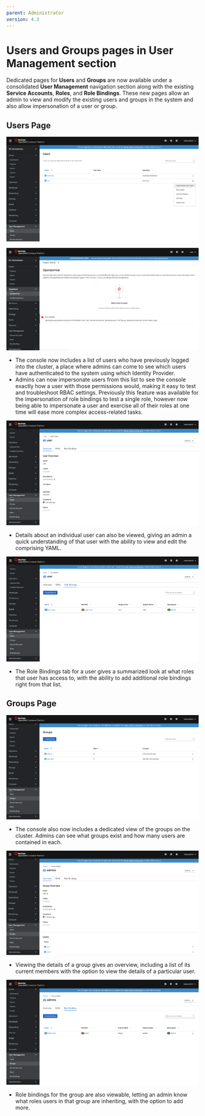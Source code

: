 ```yaml
---
parent: Administrator
version: 4.3
---
```


# Users and Groups pages in User Management section

Dedicated pages for **Users** and **Groups** are now available under a consolidated **User Management** navigation section along with the existing **Service Accounts**, **Roles**, and **Role Bindings**. These new pages allow an admin to view and modify the existing users and groups in the system and also allow impersonation of a user or group.

## Users Page

![Users list](img/image3-49.png)

![Impersonation](img/image5-38.png)
- The console now includes a list of users who have previously logged into the cluster, a place where admins can come to see which users have authenticated to the system using which Identity Provider.
- Admins can now impersonate users from this list to see the console exactly how a user with those permissions would, making it easy to test and troubleshoot RBAC settings. Previously this feature was available for the impersonation of role bindings to test a single role, however now being able to impersonate a user and exercise all of their roles at one time will ease more complex access-related tasks.

![User Details Overview](img/image6-35.png)
- Details about an individual user can also be viewed, giving an admin a quick understanding of that user with the ability to view and edit the comprising YAML.

![User Details Role Bindings](img/image7-29.png)
- The Role Bindings tab for a user gives a summarized look at what roles that user has access to, with the ability to add additional role bindings right from that list.

## Groups Page

![Groups list](img/image4-40.png)
- The console also now includes a dedicated view of the groups on the cluster. Admins can see what groups exist and how many users are contained in each.

![Groups Details Overview](img/image1-67.png)
- Viewing the details of a group gives an overview, including a list of its current members with the option to view the details of a particular user.

![Groups Details Role Bindings](img/image2-56.png)
- Role bindings for the group are also viewable, letting an admin know what roles users in that group are inheriting, with the option to add more.

